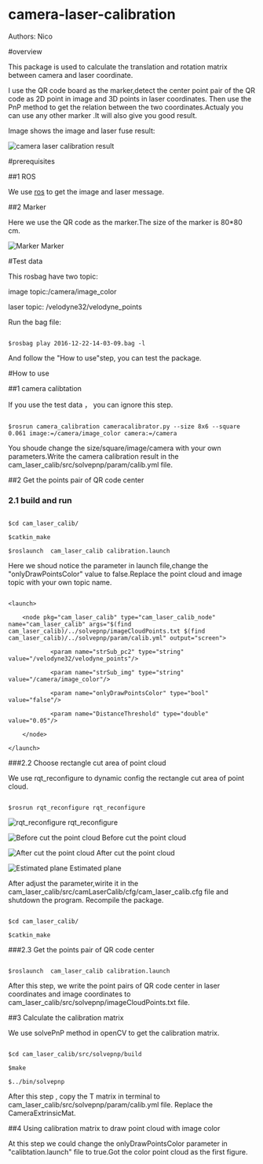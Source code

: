 # camera-laser-calibration
 Authors: Nico

#overview

This package is used to calculate the translation and rotation matrix between camera and laser coordinate.

I use the QR code board as the marker,detect the center point pair of the QR code as 2D point in image and 3D points in laser coordinates. Then use the PnP method to get the relation between the two coordinates.Actualy you can use any other marker .It will also give you good result.

Image shows the image and laser fuse result:

![](https://github.com/NicoChou/camera-laser-calibration/blob/master/screenshots/1.png "camera laser calibration result")

#prerequisites

##1 ROS

We use [ros](http://wiki.ros.org/indigo/Installation/Ubuntu) to get the image and laser message.

##2 Marker

Here we use the QR code as the marker.The size of the marker is 80*80 cm.


![](https://github.com/NicoChou/camera-laser-calibration/blob/master/screenshots/2.png  "Marker")
Marker


#Test data

This rosbag have two topic:

image topic:/camera/image_color 

laser topic: /velodyne32/velodyne_points

Run the bag file:

```

$rosbag play 2016-12-22-14-03-09.bag -l

```

And follow the "How to use"step, you can test the package.

#How to use 

##1 camera calibtation 

If you use the test data ， you can ignore this step.

```

$rosrun camera_calibration cameracalibrator.py --size 8x6 --square 0.061 image:=/camera/image_color camera:=/camera

```

You shoude change the size/square/image/camera with your own parameters.Write the camera calibration result in the cam_laser_calib/src/solvepnp/param/calib.yml file.

##2 Get the points pair of QR code center

### 2.1 build and run

```

$cd cam_laser_calib/

$catkin_make

$roslaunch  cam_laser_calib calibration.launch

```

Here we shoud notice the parameter in launch file,change the "onlyDrawPointsColor" value to false.Replace the point cloud and image topic with your own topic name.

```

<launch>

	<node pkg="cam_laser_calib" type="cam_laser_calib_node" name="cam_laser_calib" args="$(find cam_laser_calib)/../solvepnp/imageCloudPoints.txt $(find cam_laser_calib)/../solvepnp/param/calib.yml" output="screen">

		    <param name="strSub_pc2" type="string" value="/velodyne32/velodyne_points"/>

	   		<param name="strSub_img" type="string" value="/camera/image_color"/>

	  	 	<param name="onlyDrawPointsColor" type="bool" value="false"/>

		    <param name="DistanceThreshold" type="double" value="0.05"/>

	</node>

</launch>

```

###2.2 Choose rectangle cut area of  point cloud

We use rqt_reconfigure to dynamic config the rectangle cut area of  point cloud.

```

$rosrun rqt_reconfigure rqt_reconfigure 

```

![](https://github.com/NicoChou/camera-laser-calibration/blob/master/screenshots/3.png "rqt_reconfigure")
rqt_reconfigure

![](https://github.com/NicoChou/camera-laser-calibration/blob/master/screenshots/4.png "Before cut the point cloud")
Before cut the point cloud

![](https://github.com/NicoChou/camera-laser-calibration/blob/master/screenshots/5.png "After cut the point cloud")
After cut the point cloud

![](https://github.com/NicoChou/camera-laser-calibration/blob/master/screenshots/6.png " Estimated plane")
Estimated plane

After adjust the parameter,wirite it in the  cam_laser_calib/src/camLaserCalib/cfg/cam_laser_calib.cfg file and shutdown the program. Recompile the package.

```

$cd cam_laser_calib/

$catkin_make 

```

###2.3 Get the points pair of QR code center

```

$roslaunch  cam_laser_calib calibration.launch

```

After this step, we write the point pairs of QR code center in laser coordinates and  image coordinates to cam_laser_calib/src/solvepnp/imageCloudPoints.txt file.

##3 Calculate the calibration matrix

We use solvePnP method in openCV to get the calibration matrix.

```

$cd cam_laser_calib/src/solvepnp/build

$make

$../bin/solvepnp

```

After this step , copy the T matrix in terminal to cam_laser_calib/src/solvepnp/param/calib.yml file. Replace the CameraExtrinsicMat.

##4 Using calibration matrix to draw point cloud with image color

At this step we could change the onlyDrawPointsColor parameter in "calibtation.launch" file to true.Got the color point cloud as the first figure.



